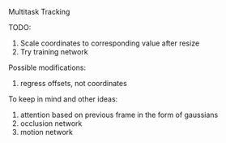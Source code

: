 Multitask Tracking

TODO:
1) Scale coordinates to corresponding value after resize
2) Try training network

Possible modifications:
1) regress offsets, not coordinates

To keep in mind and other ideas:
1) attention based on previous frame in the form of gaussians
2) occlusion network
3) motion network

